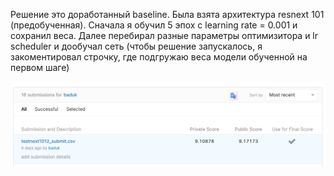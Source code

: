 Решение это доработанный baseline.
Была взята архитектура resnext 101 (предобученная).
Сначала я обучил 5 эпох с learning rate = 0.001 и сохранил веса.
Далее перебирал разные параметры оптимизитора и lr scheduler и дообучал сеть (чтобы решение запускалось, я закоментировал строчку, где подгружаю веса модели обученной на первом шаге)

 ![](img/submit.png?raw=true)<br>
 